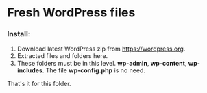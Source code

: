 # Fresh WordPress files

### Install:
1. Download latest WordPress zip from https://wordpress.org.
2. Extracted files and folders here.
3. These folders must be in this level. **wp-admin**, **wp-content**, **wp-includes**. The file **wp-config.php** is no need.

That's it for this folder.
